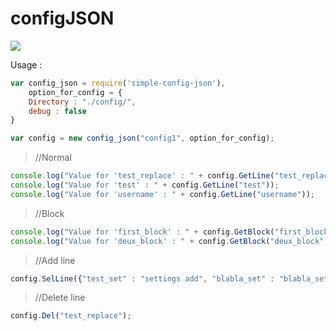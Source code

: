 # configJSON
<a href="https://www.npmjs.com/package/configjson"><img src="https://nodei.co/npm/configjson.png?downloads=true" /></a>

Usage : 
```JavaScript
var config_json = require('simple-config-json'),
    option_for_config = {
    Directory : "./config/",
    debug : false
}

var config = new config_json("config1", option_for_config);
```

>//Normal
```JavaScript
console.log("Value for 'test_replace' : " + config.GetLine("test_replace", "deathart"));
console.log("Value for 'test' : " + config.GetLine("test"));
console.log("Value for 'username' : " + config.GetLine("username"));
```

>//Block
```JavaScript
console.log("Value for 'first_block' : " + config.GetBlock("first_block", "block_test"));
console.log("Value for 'deux_block' : " + config.GetBlock("deux_block", "block_test", "deathart"));
```

>//Add line
```JavaScript
config.SelLine({"test_set" : "settings add", "blabla_set" : "blabla_set is OK"});
```

>//Delete line
```JavaScript
config.Del("test_replace");
```